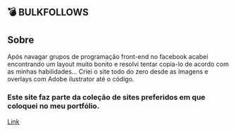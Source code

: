 ## 💣 BULKFOLLOWS

 ## Sobre
 
 Após navagar grupos de programação front-end no facebook acabei encontrando um layout muito bonito e resolvi tentar copia-lo de acordo com as minhas habilidades...
Criei o site todo do zero desde as imagens e overlays com Adobe ilustrator até o código.
 
 ###  Este site faz parte da coleção de sites preferidos em que coloquei no meu portfólio.
 [Link](https://lipzdev.github.io/Bulkfollows-Site/)

